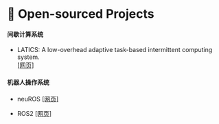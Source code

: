 # 📝 Open-sourced Projects
#### 间歇计算系统
- LATICS: A low-overhead adaptive task-based intermittent computing system.  
[[网页]]()

#### 机器人操作系统
- neuROS
[[网页]]()

- ROS2
[[网页]]()